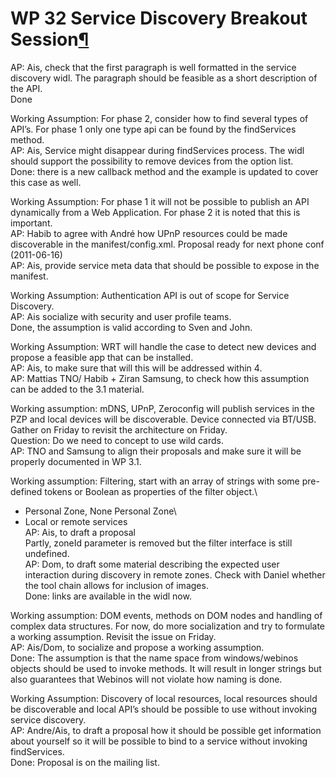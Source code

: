 WP 32 Service Discovery Breakout Session[¶](#WP-32-Service-Discovery-Breakout-Session)
======================================================================================

AP: Ais, check that the first paragraph is well formatted in the service
discovery widl. The paragraph should be feasible as a short description
of the API.\
Done

Working Assumption: For phase 2, consider how to find several types of
API’s. For phase 1 only one type api can be found by the findServices
method.\
AP: Ais, Service might disappear during findServices process. The widl
should support the possibility to remove devices from the option list.\
Done: there is a new callback method and the example is updated to cover
this case as well.

Working Assumption: For phase 1 it will not be possible to publish an
API dynamically from a Web Application. For phase 2 it is noted that
this is important.\
AP: Habib to agree with André how UPnP resources could be made
discoverable in the manifest/config.xml. Proposal ready for next phone
conf (2011-06-16)\
AP: Ais, provide service meta data that should be possible to expose in
the manifest.

Working Assumption: Authentication API is out of scope for Service
Discovery.\
AP: Ais socialize with security and user profile teams.\
Done, the assumption is valid according to Sven and John.

Working Assumption: WRT will handle the case to detect new devices and
propose a feasible app that can be installed.\
AP: Ais, to make sure that will this will be addressed within 4.\
AP: Mattias TNO/ Habib + Ziran Samsung, to check how this assumption can
be added to the 3.1 material.

Working assumption: mDNS, UPnP, Zeroconfig will publish services in the
PZP and local devices will be discoverable. Device connected via BT/USB.
Gather on Friday to revisit the architecture on Friday.\
Question: Do we need to concept to use wild cards.\
AP: TNO and Samsung to align their proposals and make sure it will be
properly documented in WP 3.1.

Working assumption: Filtering, start with an array of strings with some
pre-defined tokens or Boolean as properties of the filter object.\
- Personal Zone, None Personal Zone\
- Local or remote services\
AP: Ais, to draft a proposal\
Partly, zoneId parameter is removed but the filter interface is still
undefined.\
AP: Dom, to draft some material describing the expected user interaction
during discovery in remote zones. Check with Daniel whether the tool
chain allows for inclusion of images.\
Done: links are available in the widl now.

Working assumption: DOM events, methods on DOM nodes and handling of
complex data structures. For now, do more socialization and try to
formulate a working assumption. Revisit the issue on Friday.\
AP: Ais/Dom, to socialize and propose a working assumption.\
Done: The assumption is that the name space from windows/webinos objects
should be used to invoke methods. It will result in longer strings but
also guarantees that Webinos will not violate how naming is done.

Working Assumption: Discovery of local resources, local resources should
be discoverable and local API’s should be possible to use without
invoking service discovery.\
AP: Andre/Ais, to draft a proposal how it should be possible get
information about yourself so it will be possible to bind to a service
without invoking findServices.\
Done: Proposal is on the mailing list.

